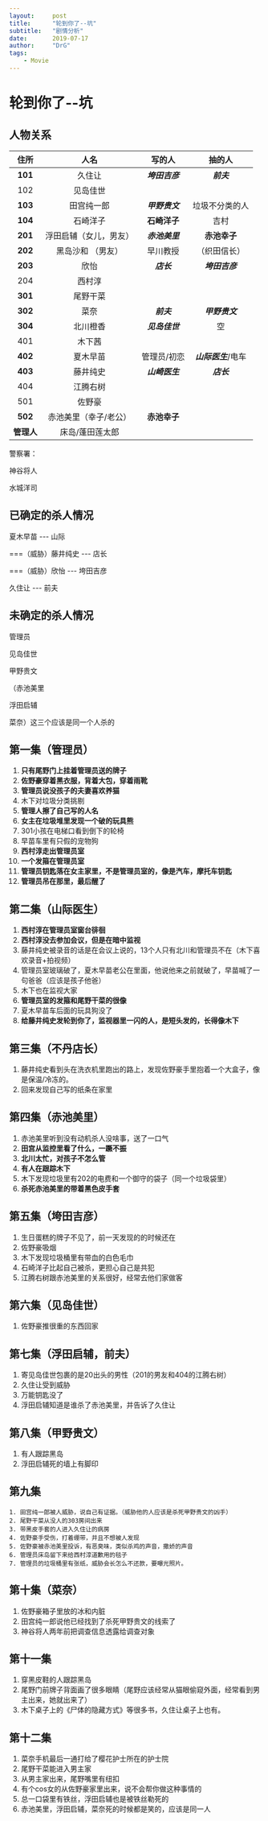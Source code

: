 ```yaml
---
layout:     post
title:      "轮到你了--坑"
subtitle:   "剧情分析"
date:       2019-07-17
author:     "DrG"
tags:
    - Movie
---
```




# 轮到你了--坑



## 人物关系

|    住所    |          人名          |     写的人     |       抽的人        |
| :--------: | :--------------------: | :------------: | :-----------------: |
|  **101**   |         久住让         | ***垮田吉彦*** |     ***前夫***      |
|    102     |        见岛佳世        |                |                     |
|  **103**   |       田宫纯一郎       | ***甲野贵文*** |   垃圾不分类的人    |
|  **104**   |        石崎洋子        |  **石崎洋子**  |        吉村         |
|  **201**   | 浮田启辅（女儿，男友） | ***赤池美里*** |    **赤池幸子**     |
|  **202**   |   黑岛沙和 （男友）    |    早川教授    |    （织田信长）     |
|  **203**   |          欣怡          |   ***店长***   |   ***垮田吉彦***    |
|    204     |         西村淳         |                |                     |
|  **301**   |        尾野干菜        |                |                     |
|  **302**   |          菜奈          |   ***前夫***   |   ***甲野贵文***    |
|  **304**   |        北川橙香        | ***见岛佳世*** |         空          |
|    401     |         木下茜         |                |                     |
|  **402**   |        夏木早苗        |  管理员/初恋   | ***山际医生***/电车 |
|  **403**   |        藤井纯史        | ***山崎医生*** |     ***店长***      |
|    404     |        江腾右树        |                |                     |
|    501     |         佐野豪         |                |                     |
|  **502**   | 赤池美里（幸子/老公）  |  **赤池幸子**  |                     |
| **管理人** |    床岛/蓬田莲太郎     |                |                     |



警察署：

神谷将人

水城洋司



## 已确定的杀人情况

夏木早苗 --- 山际

===（威胁）藤井纯史 --- 店长

===（威胁）欣怡 --- 垮田吉彦

久住让 --- 前夫



## 未确定的杀人情况

管理员 

见岛佳世

甲野贵文



（赤池美里

浮田启辅

菜奈）这三个应该是同一个人杀的



## 第一集（管理员）

1. **只有尾野门上挂着管理员送的牌子**
2. **佐野豪穿着黑衣服，背着大包，穿着雨靴**
3. **管理员说没孩子的夫妻喜欢养猫**
4. 木下对垃圾分类挑剔
5. **管理人擦了自己写的人名**
6. **女主在垃圾堆里发现一个破的玩具熊**
7. 301小孩在电梯口看到倒下的轮椅
8. 早苗车里有只假的宠物狗
9. **西村淳走出管理员室**
10. **一个发箍在管理员室**
11. **管理员钥匙落在女主家里，不是管理员室的，像是汽车，摩托车钥匙**
12. **管理员吊在那里，最后醒了**



## 第二集（山际医生）

1. **西村淳在管理员室窗台徘徊**
2. **西村淳没去参加会议，但是在暗中监视**
3. 藤井纯史被录音的话是在会议上说的，13个人只有北川和管理员不在（木下喜欢录音+拍视频）
4. 管理员室玻璃破了，夏木早苗老公在里面，他说他来之前就破了，早苗喊了一句爸爸（应该是孩子他爸）
5. 木下也在监视大家
6. **管理员室的发箍和尾野干菜的很像**
7. 夏木早苗车后面的玩具狗没了
8. **给藤井纯史发轮到你了，监视器里一闪的人，是短头发的，长得像木下**



## 第三集（不丹店长）

1. 藤井纯史看到头在洗衣机里跑出的路上，发现佐野豪手里抱着一个大盒子，像是保温/冷冻的。
2. 回来发现自己写的纸条在家里



## 第四集（赤池美里）

1. 赤池美里听到没有动机杀人没啥事，送了一口气
2. **田宫从监控里看了什么，一蹶不振**
3. **北川太忙，对孩子不怎么管**
4. **有人在跟踪木下**
5. 木下发现垃圾里有202的电费和一个御守的袋子（同一个垃圾袋里）
6. **杀死赤池美里的带着黑色皮手套**



## 第五集（垮田吉彦）

1. 生日蛋糕的牌子不见了，前一天发现的的时候还在
2. 佐野豪吸烟
3. 木下发现垃圾桶里有带血的白色毛巾
4. 石崎洋子比起自己被杀，更担心自己是共犯
5. 江腾右树跟赤池美里的关系很好，经常去他们家做客



## 第六集（见岛佳世）

1. 佐野豪推很重的东西回家



## 第七集（浮田启辅，前夫）

1. 寄见岛佳世包裹的是20出头的男性（201的男友和404的江腾右树）
2. 久住让受到威胁
3. 万能钥匙没了
4. 浮田启辅知道是谁杀了赤池美里，并告诉了久住让



## 第八集（甲野贵文）

1. 有人跟踪黑岛
2. 浮田启辅死的墙上有脚印



## 第九集

	1. 田宫纯一郎被人威胁，说自己有证据。（威胁他的人应该是杀死甲野贵文的凶手）
 	2. 尾野干菜从没人的303房间出来
 	3. 带黑皮手套的人进入久住让的病房
 	4. 佐野豪手受伤，打着绷带，并且不想被人发现
 	5. 佐野豪被赤池美里投诉，有恶臭味，类似杀鸡的声音，撒娇的声音
 	6. 管理员床岛留下来给西村淳道歉用的毯子
 	7. 管理员的垃圾桶里有张纸，威胁会长怎么不还款，要曝光照片。



## 第十集（菜奈）

1. 佐野豪箱子里放的冰和内脏
2. 田宫纯一郎说他已经找到了杀死甲野贵文的线索了
3. 神谷将人两年前把调查信息透露给调查对象



## 第十一集

1. 穿黑皮鞋的人跟踪黑岛
2. 尾野门前牌子背面画了很多眼睛（尾野应该经常从猫眼偷窥外面，经常看到男主出来，她就出来了）
3. 木下桌子上的《尸体的隐藏方式》等很多书，久住让桌子上也有。



## 第十二集

1. 菜奈手机最后一通打给了樱花护士所在的护士院
2. 尾野干菜能进入男主家
3. 从男主家出来，尾野嘴里有纽扣
4. 有个cos女的从佐野豪家里出来，说不会帮你做这种事情的
5. 总一口袋里有铁丝，浮田启辅也是被铁丝勒死的
6. 赤池美里，浮田启辅，菜奈死的时候都是笑的，应该是同一人

